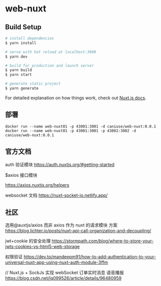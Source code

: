 # web-nuxt

## Build Setup

```bash
# install dependencies
$ yarn install

# serve with hot reload at localhost:3000
$ yarn dev

# build for production and launch server
$ yarn build
$ yarn start

# generate static project
$ yarn generate
```

For detailed explanation on how things work, check out [Nuxt.js docs](https://nuxtjs.org).

## 部署

```
docker run --name web-nuxt01 -p 43001:3001 -d caniuse/web-nuxt:0.0.1
docker run --name web-nuxt01 -p 43001:3001 -p 43002:3002 -d caniuse/web-nuxt:0.0.1
```

## 官方文档

auth 验证模块
https://auth.nuxtjs.org/#getting-started

\$axios 接口模块

https://axios.nuxtjs.org/helpers

websocket 文档
https://nuxt-socket-io.netlify.app/

## 社区

选用@auxtjs/axios 而非 axios 作为 nuxt 的请求模块 方案
https://blog.lichter.io/posts/nuxt-api-call-organization-and-decoupling/

jwt+cookie 的安全处理
https://stormpath.com/blog/where-to-store-your-jwts-cookies-vs-html5-web-storage

权限验证
https://dev.to/mandeepm91/how-to-add-authentication-to-your-universal-nuxt-app-using-nuxt-auth-module-3ffm

// Nuxt.js + SockJs 实现 webSocket 订单实时消息 语音播报
https://blog.csdn.net/lq099526/article/details/96480959
